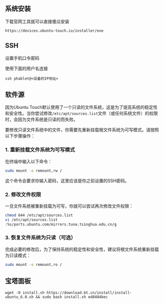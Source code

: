 ## 系统安装

下载官网工具就可以直接傻瓜安装

~~~
https://devices.ubuntu-touch.io/installer/exe
~~~

## SSH

设置手机口令密码

使用下面的用户名连接

~~~shell
ssh phablet@<设备的IP地址>
~~~

## 软件源

因为Ubuntu Touch默认使用了一个只读的文件系统，这是为了提高系统的稳定性和安全性。当你尝试修改`/etc/apt/sources.list`文件（或任何系统文件）的权限时，会因为文件系统是只读的而失败。

要修改只读文件系统中的文件，你需要先重新挂载根文件系统为可写模式。请按照以下步骤操作：

### 1. 重新挂载文件系统为可写模式

在终端中输入以下命令：

```bash
sudo mount -o remount,rw /
```

这个命令会要求你输入密码，这里应该是你之前设置的SSH密码。

### 2. 修改文件权限

一旦文件系统被重新挂载为可写，你就可以尝试再次修改文件权限：

```bash
chmod 644 /etc/apt/sources.list
vi /etc/apt/sources.list
:%s/ports.ubuntu.com/mirrors.tuna.tsinghua.edu.cn/g
```

### 3. 恢复文件系统为只读（可选）

完成必要的修改后，为了保持系统的稳定性和安全性，建议将根文件系统重新挂载为只读模式：

```bash
sudo mount -o remount,ro /
```

## 宝塔面板

~~~
wget -O install.sh https://download.bt.cn/install/install-ubuntu_6.0.sh && sudo bash install.sh ed8484bec
~~~

